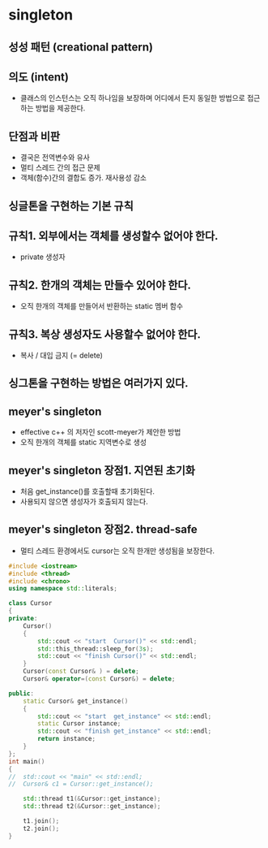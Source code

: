 # singleton

## 성성 패턴 (creational pattern)

## 의도 (intent)
- 클래스의 인스턴스는 오직 하나임을 보장하며 어디에서 든지 동일한 방법으로 접근하는 방법을 제공한다.

## 단점과 비판
- 결국은 전역변수와 유사
- 멀티 스레드 간의 접근 문제
- 객체(함수)간의 결합도 증가. 재사용성 감소

## 싱글톤을 구현하는 기본 규칙

## 규칙1. 외부에서는 객체를 생성할수 없어야 한다.
- private 생성자

## 규칙2. 한개의 객체는 만들수 있어야 한다.
- 오직 한개의 객체를 만들어서 반환하는 static 멤버 함수

## 규칙3. 복상 생성자도 사용할수 없어야 한다.
- 복사 / 대입 금지 (= delete)

## 싱그톤을 구현하는 방법은 여러가지 있다.

## meyer's singleton
- effective c++ 의 저자인 scott-meyer가 제안한 방법
- 오직 한개의 객체를 static 지역변수로 생성

## meyer's singleton 장점1. 지연된 초기화
- 처음 get_instance()를 호출할때 초기화된다.
- 사용되지 않으면 생성자가 호출되지 않는다.

## meyer's singleton 장점2. thread-safe
- 멀티 스레드 환경에서도 cursor는 오직 한개만 생성됨을 보장한다.

```c++
#include <iostream>
#include <thread>
#include <chrono>
using namespace std::literals;

class Cursor
{
private:
	Cursor() 
	{
		std::cout << "start  Cursor()" << std::endl;
		std::this_thread::sleep_for(3s);
		std::cout << "finish Cursor()" << std::endl;		
	}
	Cursor(const Cursor& ) = delete;
	Cursor& operator=(const Cursor&) = delete;

public:
	static Cursor& get_instance()
	{
		std::cout << "start  get_instance" << std::endl;
		static Cursor instance;
		std::cout << "finish get_instance" << std::endl;
		return instance;
	}
};
int main()
{
//	std::cout << "main" << std::endl;
//	Cursor& c1 = Cursor::get_instance();

	std::thread t1(&Cursor::get_instance);
	std::thread t2(&Cursor::get_instance);

	t1.join();
	t2.join();
}
```
